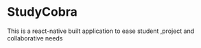 # StudyCobra
This is a react-native built application to ease student ,project and collaborative needs
